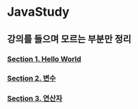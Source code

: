 # JavaStudy
## 강의를 들으며 모르는 부분만 정리

### [Section 1. Hello World](Write/Section1.md)
### [Section 2. 변수](Write/Section2.md)
### [Section 3. 연산자](Write/Section3.md)


